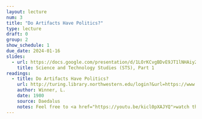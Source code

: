 ```yaml
---
layout: lecture
num: 3
title: "Do Artifacts Have Politics?"
type: lecture
draft: 0
group: 2
show_schedule: 1
due_date: 2024-01-16
slides:
  - url: https://docs.google.com/presentation/d/1LOrKCvgBDvE9JT1lNHAiy2ePcXXPUWG3x9ahiqCmfbY/edit?usp=sharing
    title: Science and Technology Studies (STS), Part 1
readings:
  - title: Do Artifacts Have Politics?
    url: http://turing.library.northwestern.edu/login?&url=https://www.jstor.org/stable/pdf/20024652
    author: Winner, L.
    date: 1980
    source: Daedalus
    notes: Feel free to <a href="https://youtu.be/kicl0pXAJYQ">watch this video</a> as a primer (but not substitute!) to the article
---
```


